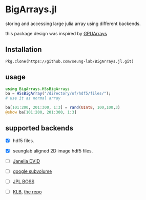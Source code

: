 # BigArrays.jl
storing and accessing large julia array using different backends.

this package design was inspired by [GPUArrays](https://github.com/JuliaGPU/GPUArrays.jl)

## Installation
    Pkg.clone(https://github.com/seung-lab/BigArrays.jl.git)
    
## usage

```julia
using BigArrays.H5sBigArrays
ba = H5sBigArray("/directory/of/hdf5/files/");
# use it as normal array

ba[101:200, 201:300, 1:3] = rand(UInt8, 100,100,3)
@show ba[101:200, 201:300, 1:3]
```
   
## supported backends
- [x] hdf5 files. 

- [x] seunglab aligned 2D image hdf5 files.
- [ ] [Janelia DVID](https://github.com/janelia-flyem/dvid)

- [ ] [google subvolume](https://developers.google.com/brainmaps/v1beta2/rest/v1beta2/volumes/subvolume)

- [ ] [JPL BOSS](https://github.com/jhuapl-boss)

- [ ] [KLB](http://www.nature.com/nprot/journal/v10/n11/abs/nprot.2015.111.html), [the repo](https://bitbucket.org/fernandoamat/keller-lab-block-filetype)
